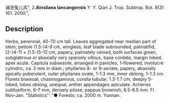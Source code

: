 澜沧兔儿风",
2.**Ainsliaea lancangensis** Y. Y. Qian J. Trop. Subtrop. Bot. 8(2): 161. 2000.",

## Description
Herbs, perennial, 40-70 cm tall. Leaves aggregated near median part of stem; petiole (1.5-)4-9 cm, wingless; leaf blade subrounded, palmatifid, (2-)4-11 × (1.5-)5-12 cm, papery, palmately veined, both surfaces green, subglabrous or abaxially very sparsely villous, base cordate, margin lobed, apex acute. Capitula subsessile, arranged in panicles, 1-flowered; involucre cylindric, ca. 2 mm in diam.; phyllaries 8- or 9-seriate, papery, abaxially apically puberulent, outer phyllaries ovate, 1-1.3 mm, inner oblong, 1-1.3 cm. Florets bisexual, chasmogamous, corolla tubular, 1.3-1.7 cm, deeply 5-lobed, lobes oblong, unequal, anther appendages apiculate. Achenes subfusiform, 6-7 mm, densely pilose; pappus brownish, 6.5-8.5 mm. Fl. Nov-Jan.
  "Statistics": "● Forests; ca. 2000 m. Yunnan.
